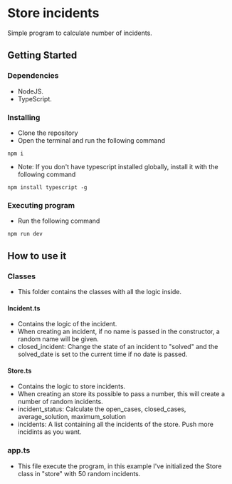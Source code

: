 # Store incidents

Simple program to calculate number of incidents.

## Getting Started

### Dependencies

- NodeJS.
- TypeScript.

### Installing

- Clone the repository
- Open the terminal and run the following command
```
npm i
```
- Note: If you don't have typescript installed globally, install it with the following command
```
npm install typescript -g 
```
### Executing program

- Run the following command

```
npm run dev
```

## How to use it
### Classes
- This folder contains the classes with all the logic inside.
#### Incident.ts
- Contains the logic of the incident.
- When creating an incident, if no name is passed in the constructor, a random name will be given.
- closed_incident: Change the state of an incident to "solved" and the solved_date is set to the current time if no date is passed.

#### Store.ts
- Contains the logic to store incidents.
- When creating an store its possible to pass a number, this will create a number of random incidents.
- incident_status: Calculate the open_cases, closed_cases, average_solution, maximum_solution
- incidents: A list containing all the incidents of the store. Push more incidints as you want.

### app.ts
- This file execute the program, in this example I've initialized the Store class in "store" with 50 random incidents.
